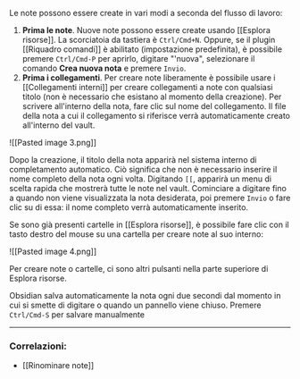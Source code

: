 Le note possono essere create in vari modi a seconda del flusso di lavoro:

1. **Prima le note**. Nuove note possono essere create usando [[Esplora risorse]]. La scorciatoia da tastiera è `Ctrl/Cmd+N`. Oppure, se il plugin [[Riquadro comandi]] è abilitato (impostazione predefinita), è possibile premere `Ctrl/Cmd-P` per aprirlo, digitare "'nuova", selezionare il comando **Crea nuova nota** e premere `Invio`.
2. **Prima i collegamenti**. Per creare note liberamente è possibile usare i [[Collegamenti interni]] per creare collegamenti a note con qualsiasi titolo (non è necessario che esistano al momento della creazione). Per scrivere all'interno della nota, fare clic sul nome del collegamento. Il file della nota a cui il collegamento si riferisce verrà automaticamente creato all'interno del vault.

![[Pasted image 3.png]]

Dopo la creazione, il titolo della nota apparirà nel sistema interno di completamento automatico. Ciò significa che non è necessario inserire il nome completo della nota ogni volta. Digitando `[[`, apparirà un menu di scelta rapida che mostrerà tutte le note nel vault. Cominciare a digitare fino a quando non viene visualizzata la nota desiderata, poi premere `Invio` o fare clic su di essa: il nome completo verrà automaticamente inserito.

Se sono già presenti cartelle in [[Esplora risorse]], è possibile fare clic con il tasto destro del mouse su una cartella per creare note al suo interno:

![[Pasted image 4.png]]

Per creare note o cartelle, ci sono altri pulsanti nella parte superiore di Esplora risorse.

Obsidian salva automaticamente la nota ogni due secondi dal momento in cui si smette di digitare o quando un pannello viene chiuso. Premere `Ctrl/Cmd-S` per salvare manualmente

---

### Correlazioni:

- [[Rinominare note]]
